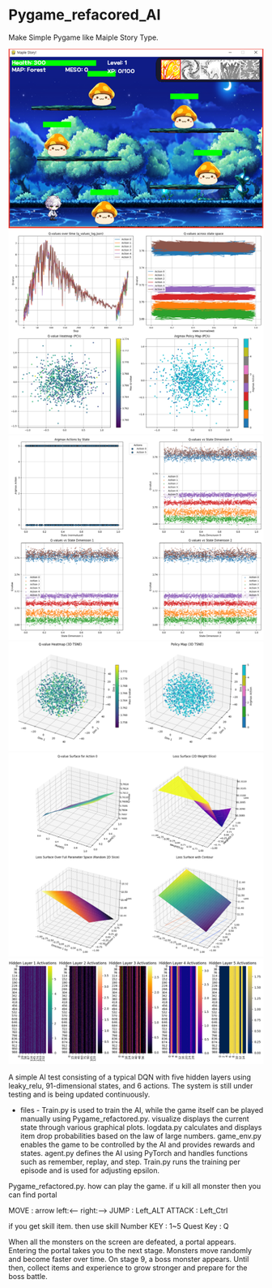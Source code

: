 # Pygame_refacored_AI
Make Simple Pygame like Maiple Story Type.

![게임화면](output/draw1.png)
![상태화면](output/Figure_1.png)
![상태화면](output/Figure_2.png)
![상태화면](output/Figure_3.png)
![상태화면](output/Figure_4.png)
![상태화면](output/Figure_5.png)

A simple AI test consisting of a typical DQN with five hidden layers using leaky_relu, 91-dimensional states, and 6 actions.
The system is still under testing and is being updated continuously.

- files -
Train.py is used to train the AI, while the game itself can be played manually using Pygame_refactored.py.
visualize displays the current state through various graphical plots.
logdata.py calculates and displays item drop probabilities based on the law of large numbers.
game_env.py enables the game to be controlled by the AI and provides rewards and states.
agent.py defines the AI using PyTorch and handles functions such as remember, replay, and step.
Train.py runs the training per episode and is used for adjusting epsilon.

 Pygame_refactored.py.
how can play the game. 
if u kill all monster then you can find portal

MOVE  : arrow left:<--  right:-->
JUMP  : Left_ALT 
ATTACK : Left_Ctrl  

if you get skill item. then use skill
Number KEY : 1~5
Quest Key : Q

When all the monsters on the screen are defeated, a portal appears. Entering the portal takes you to the next stage.
Monsters move randomly and become faster over time.
On stage 9, a boss monster appears.
Until then, collect items and experience to grow stronger and prepare for the boss battle.
